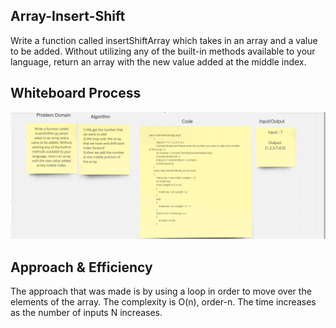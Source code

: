 ## Array-Insert-Shift
Write a function called insertShiftArray which takes in an array and a value to be added. Without utilizing any of the built-in methods available to your language, return an array with the new value added at the middle index.

## Whiteboard Process
![whiteboard](./789.PNG)

## Approach & Efficiency
The approach that was made is by using a loop in order to move over the elements of the array.  The complexity is O(n), order-n. The time increases as the number of inputs N increases.